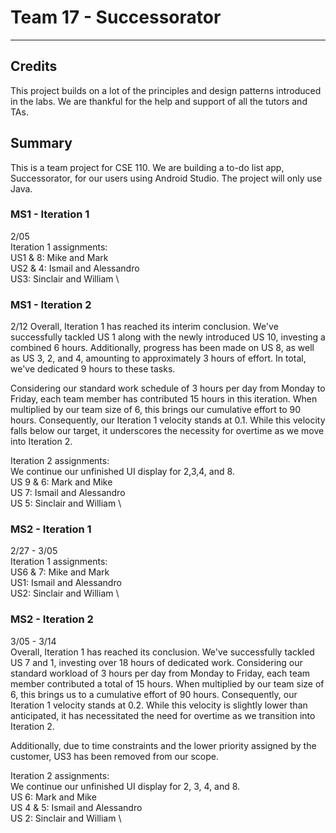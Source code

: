 # Team 17 - Successorator

---

## Credits
This project builds on a lot of the principles and design patterns introduced in the labs. We are thankful for the help and support of all the tutors and TAs.

## Summary

This is a team project for CSE 110. We are building a to-do list app, Successorator, for our users using Android Studio. The project will only use Java.

### MS1 - Iteration 1

2/05 \
Iteration 1 assignments: \
US1 & 8: Mike and Mark \
US2 & 4: Ismail and Alessandro \
US3: Sinclair and William \

### MS1 - Iteration 2

2/12
Overall, Iteration 1 has reached its interim conclusion. We've successfully tackled US 1 along with the newly introduced US 10, investing a combined 6 hours. Additionally, progress has been made on US 8, as well as US 3, 2, and 4, amounting to approximately 3 hours of effort. In total, we've dedicated 9 hours to these tasks.

Considering our standard work schedule of 3 hours per day from Monday to Friday, each team member has contributed 15 hours in this iteration. When multiplied by our team size of 6, this brings our cumulative effort to 90 hours. Consequently, our Iteration 1 velocity stands at 0.1. While this velocity falls below our target, it underscores the necessity for overtime as we move into Iteration 2.

Iteration 2 assignments: \
We continue our unfinished UI display for 2,3,4, and 8. \
US 9 & 6: Mark and Mike \
US 7: Ismail and Alessandro \
US 5: Sinclair and William \

### MS2 - Iteration 1

2/27 - 3/05 \
Iteration 1 assignments: \
US6 & 7: Mike and Mark \
US1: Ismail and Alessandro \
US2: Sinclair and William \

### MS2 - Iteration 2

3/05 - 3/14 \
Overall, Iteration 1 has reached its conclusion. We've successfully tackled US 7 and 1, investing over 18 hours of dedicated work. Considering our standard workload of 3 hours per day from Monday to Friday, each team member contributed a total of 15 hours. When multiplied by our team size of 6, this brings us to a cumulative effort of 90 hours. Consequently, our Iteration 1 velocity stands at 0.2. While this velocity is slightly lower than anticipated, it has necessitated the need for overtime as we transition into Iteration 2.

Additionally, due to time constraints and the lower priority assigned by the customer, US3 has been removed from our scope.

Iteration 2 assignments: \
We continue our unfinished UI display for 2, 3, 4, and 8. \
US 6: Mark and Mike \
US 4 & 5: Ismail and Alessandro \
US 2: Sinclair and William \
